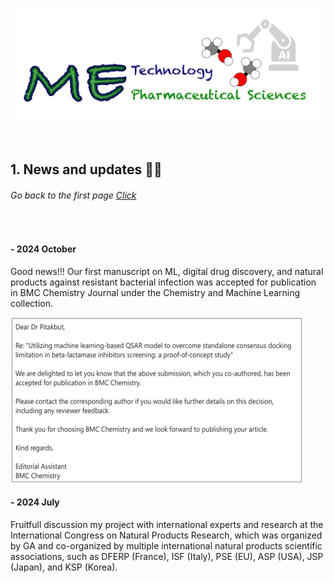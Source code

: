 ![](../images/cv-header.png)

&nbsp;

## 1. News and updates :rocket::first_quarter_moon:

###### Go back to the first page [Click](../README.md)

&nbsp;

#### - 2024 October

Good news!!! Our first manuscript on ML, digital drug discovery, and natural products against resistant bacterial infection was accepted for publication in BMC Chemistry Journal under the Chemistry and Machine Learning collection.

![](../images/24oct_news2a.png)


#### - 2024 July

Fruitfull discussion my project with international experts and research at the International Congress on Natural Products Research, which was organized by GA and co-organized by multiple international natural products scientific associations, such as DFERP (France), ISF (Italy), PSE (EU), ASP (USA), JSP (Japan), and KSP (Korea).

